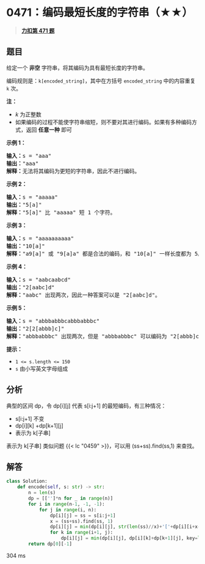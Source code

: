 # 0471：编码最短长度的字符串（★★）


> <u>**[力扣第 471 题](https://leetcode.cn/problems/encode-string-with-shortest-length/)**</u>

## 题目

<p>给定一个 <strong>非空</strong> 字符串，将其编码为具有最短长度的字符串。</p>

<p>编码规则是：<code>k[encoded_string]</code>，其中在方括号 <code>encoded_string</code><em> </em>中的内容重复 <code>k</code> 次。</p>

<p><strong>注：</strong></p>

<ul>
<li><em>k</em> 为正整数</li>
<li>如果编码的过程不能使字符串缩短，则不要对其进行编码。如果有多种编码方式，返回 <strong>任意一种</strong> 即可</li>
</ul>



<p><strong>示例 1：</strong></p>

<pre>
<strong>输入：</strong>s = "aaa"
<strong>输出：</strong>"aaa"
<strong>解释：</strong>无法将其编码为更短的字符串，因此不进行编码。
</pre>

<p><strong>示例 2：</strong></p>

<pre>
<strong>输入：</strong>s = "aaaaa"
<strong>输出：</strong>"5[a]"
<strong>解释：</strong>"5[a]" 比 "aaaaa" 短 1 个字符。
</pre>

<p><strong>示例 3：</strong></p>

<pre>
<strong>输入：</strong>s = "aaaaaaaaaa"
<strong>输出：</strong>"10[a]"
<strong>解释：</strong>"a9[a]" 或 "9[a]a" 都是合法的编码，和 "10[a]" 一样长度都为 5。
</pre>

<p><strong>示例 4：</strong></p>

<pre>
<strong>输入：</strong>s = "aabcaabcd"
<strong>输出：</strong>"2[aabc]d"
<strong>解释：</strong>"aabc" 出现两次，因此一种答案可以是 "2[aabc]d"。
</pre>

<p><strong>示例 5：</strong></p>

<pre>
<strong>输入：</strong>s = "abbbabbbcabbbabbbc"
<strong>输出：</strong>"2[2[abbb]c]"
<strong>解释：</strong>"abbbabbbc" 出现两次，但是 "abbbabbbc" 可以编码为 "2[abbb]c"，因此一种答案可以是 "2[2[abbb]c]"。
</pre>



<p><strong>提示：</strong></p>

<ul>
<li><code>1 <= s.length <= 150</code></li>
<li><code>s</code> 由小写英文字母组成</li>
</ul>


## 分析

典型的区间 dp，令 dp[i][j] 代表 s[i:j+1] 的最短编码，有三种情况：
-  s[i:j+1] 不变
- dp[i][k] +dp[k+1][j]
- 表示为 k[子串]

表示为 k[子串] 类似问题 {{< lc "0459" >}}，可以用 (ss+ss).find(ss,1) 来查找。

## 解答

```python
class Solution:
    def encode(self, s: str) -> str:
        n = len(s)
        dp = [['']*n for _ in range(n)]
        for i in range(n-1, -1, -1):
            for j in range(i, n):
                dp[i][j] = ss = s[i:j+1]
                x = (ss+ss).find(ss, 1)
                dp[i][j] = min(dp[i][j], str(len(ss)//x)+'['+dp[i][i+x-1]+']', key=len)
                for k in range(i+1, j):
                    dp[i][j] = min(dp[i][j], dp[i][k]+dp[k+1][j], key=len)
        return dp[0][-1]
```
304 ms
